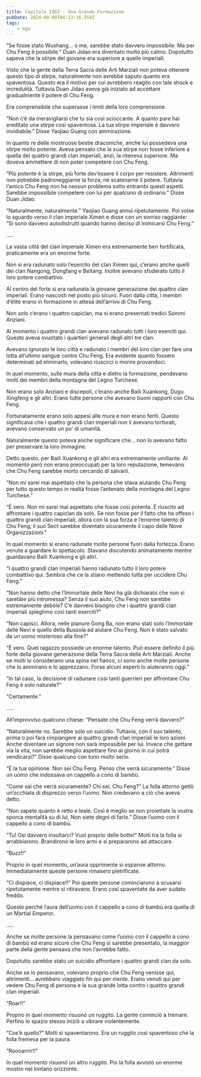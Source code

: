 ```yaml
---
title: Capitolo 1862 - Una Grande Formazione
pubDate: 2024-08-08T04:13:16.558Z
tags:
    - mga
---
```



“Se fosse stato Wushang… o me, sarebbe stato davvero impossibile. Ma per Chu Feng è possibile.” Duan Jidao era diventato molto più calmo. Dopotutto sapeva che la stirpe del giovane era superiore a quelle imperiali.


Visto che la gente della Terra Sacra delle Arti Marziali non poteva ottenere questo tipo di stirpe, naturalmente non avrebbe saputo quanto era spaventosa. Questo era il motivo per cui avrebbero reagito con tale shock e incredulità. Tuttavia Duan Jidao aveva già iniziato ad accettare gradualmente il potere di Chu Feng.


Era comprensibile che superasse i limiti della loro comprensione.


“Non c’è da meravigliarsi che tu sia così scioccante. A quanto pare hai ereditato una stirpe così spaventosa. La tua stirpe imperiale è davvero invidiabile.” Disse Yaojiao Guang con ammirazione.


In quanto re delle mostruose bestie draconiche, anche lui possedeva una stirpe molto potente. Aveva pensato che la sua stirpe non fosse inferiore a quella dei quattro grandi clan imperiali, anzi, la riteneva superiore. Ma doveva ammettere di non poter competere con Chu Feng.

“Più potente è la stirpe, più forte dev’essere il corpo per resistere. Altrimenti non potrebbe padroneggiarne la forza, né scatenarne il potere. Tuttavia l’amico Chu Feng non ha nessun problema sotto entrambi questi aspetti. Sarebbe impossibile competere con lui per qualcuno di ordinario.” Disse Duan Jidao.


“Naturalmente, naturalmente.” Yaojiao Guang annuì ripetutamente. Poi volse lo sguardo verso il clan imperiale Ximen e disse con un sorriso raggiante: “Si sono davvero autodistrutti quando hanno deciso di inimicarsi Chu Feng.”


…..

La vasta città del clan imperiale Ximen era estremamente ben fortificata, praticamente era un enorme forte.


Non si era radunato solo l’esercito del clan Ximen qui, c’erano anche quelli dei clan Nangong, Dongfang e Beitang. Inoltre avevano sfoderato tutto il loro potere combattivo.


Al centro del forte si era radunata la giovane generazione dei quattro clan imperiali. Erano nascosti nel posto più sicuro. Fuori dalla città, i membri d’élite erano in formazione in attesa dell’arrivo di Chu Feng.


Non solo c’erano i quattro capiclan, ma si erano presentati tredici Sommi Anziani.


Al momento i quattro grandi clan avevano radunato tutti i loro eserciti qui. Questo aveva svuotato i quartieri generali degli altri tre clan.


Avevano ignorato le loro città e radunato i membri del loro clan per fare una lotta all’ultimo sangue contro Chu Feng. Era evidente quanto fossero determinati ad eliminarlo, volevano riuscirci o morire provandoci.


In quel momento, sulle mura della città e dietro la formazione, pendevano molti dei membri della montagna del Legno Turchese.


Non erano solo Anziani e discepoli, c’erano anche Baili Xuankong, Dugu Xingfeng e gli altri. Erano tutte persone che avevano buoni rapporti con Chu Feng.

Fortunatamente erano solo appesi alle mura e non erano feriti. Questo significava che i quattro grandi clan imperiali non li avevano torturati, avevano conservato un po’ di umanità.


Naturalmente questo poteva anche significare che… non lo avevano fatto per preservare la loro immagine.


Detto questo, per Baili Xuankong e gli altri era estremamente umiliante. Al momento però non erano preoccupati per la loro reputazione, temevano che Chu Feng sarebbe morto cercando di salvarli.


“Non mi sarei mai aspettato che la persona che stava aiutando Chu Feng per tutto questo tempo in realtà fosse l’antenato della montagna del Legno Turchese.”


“È vero. Non mi sarei mai aspettato che fosse così potente. È riuscito ad affrontare i quattro capiclan da solo. Se non fosse per il fatto che ha offeso i quattro grandi clan imperiali, allora con la sua forza e l’enorme talento di Chu Feng, il suo Sect sarebbe diventato sicuramente il capo delle Nove Organizzazioni.”


In quel momento si erano radunate molte persone fuori dalla fortezza. Erano venute a guardare lo spettacolo. Stavano discutendo animatamente mentre guardavano Baili Xuankong e gli altri.


“I quattro grandi clan imperiali hanno radunato tutto il loro potere combattivo qui. Sembra che ce la stiano mettendo tutta per uccidere Chu Feng.”


“Non hanno detto che l’Immortale delle Nevi ha già dichiarato che non si sarebbe più intromessa? Senza il suo aiuto, Chu Feng non sarebbe estremamente debole? C’è davvero bisogno che i quattro grandi clan imperiali spieghino così tanti eserciti?”


“Non capisci. Allora, nelle pianure Gong Ba, non erano stati solo l’Immortale delle Nevi e quello della Bussola ad aiutare Chu Feng. Non è stato salvato da un uomo misterioso alla fine?”

“È vero. Quel ragazzo possiede un enorme talento. Può essere definito il più forte della giovane generazione della Terra Sacra delle Arti Marziali. Anche se molti lo considerano una spina nel fianco, ci sono anche molte persone che lo ammirano e lo apprezzano. Forse alcuni esperti lo aiuteranno oggi.”


“In tal caso, la decisione di radunare così tanti guerrieri per affrontare Chu Feng è solo naturale?”


“Certamente.”


…..


All’improvviso qualcuno chiese: “Pensate che Chu Feng verrà davvero?”

“Naturalmente no. Sarebbe solo un suicidio. Tuttavia, con il suo talento, prima o poi farà rimpiangere ai quattro grandi clan imperiali le loro azioni. Anche diventare un signore non sarà impossibile per lui. Invece che gettare via la vita, non sarebbe meglio aspettare fino al giorno in cui potrà vendicarsi?” Disse qualcuno con tono molto serio.

“È la tua opinione. Non sei Chu Feng. Penso che verrà sicuramente.” Disse un uomo che indossava un cappello a cono di bambù.


“Come sai che verrà sicuramente? Chi sei, Chu Feng?” La folla attorno gettò un’occhiata di disprezzo verso l’uomo. Non credevano a ciò che aveva detto.


“Non sapete quanto è retto e leale. Così è meglio se non proiettate la vostra sporca mentalità su di lui. Non siete degni di farlo.” Disse l’uomo con il cappello a cono di bambù.


“Tu! Osi davvero insultarci? Vuoi proprio delle botte!” Molti tra la folla si arrabbiarono. Brandirono le loro armi e si prepararono ad attaccare.

“Buzz!!”


Proprio in quel momento, un’aura opprimente si espanse attorno. Immediatamente queste persone rimasero pietrificate.


“Ci dispiace, ci dispiace!!” Poi queste persone cominciarono a scusarsi ripetutamente mentre si ritiravano. Erano così spaventate da aver sudato freddo.


Questo perché l’aura dell’uomo con il cappello a cono di bambù era quella di un Martial Emperor.


…..


Anche se molte persone la pensavano come l’uomo con il cappello a cono di bambù ed erano sicure che Chu Feng si sarebbe presentato, la maggior parte della gente pensava che non l’avrebbe fatto.


Dopotutto sarebbe stato un suicidio affrontare i quattro grandi clan da solo.

Anche se lo pensavano, volevano proprio che Chu Feng venisse qui, altrimenti… avrebbero viaggiato fin qui per niente. Erano venuti qui per vedere Chu Feng di persona e la sua grande lotta contro i quattro grandi clan imperiali.

“Roar!!”


Proprio in quel momento risuonò un ruggito. La gente cominciò a tremare. Perfino lo spazio stesso iniziò a vibrare violentemente.

“Cos’è quello?” Molti si spaventarono. Era un ruggito così spaventoso che la folla fremeva per la paura.


“Roooarrrr!!”


In quel momento risuonò un altro ruggito. Poi la folla avvistò un enorme mostro nel lontano orizzonte.





